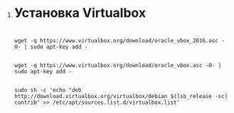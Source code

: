 <ol>
<li><h1>Установка Virtualbox<h1></li>
<p><code>wget -q https://www.virtualbox.org/download/oracle_vbox_2016.asc -O- | sudo apt-key add -<br>
<p>wget -q https://www.virtualbox.org/download/oracle_vbox.asc -O- | sudo apt-key add -<br>
<p>sudo sh -c 'echo "deb http://download.virtualbox.org/virtualbox/debian $(lsb_release -sc) contrib" >> /etc/apt/sources.list.d/virtualbox.list' </code><br>
</ol>
